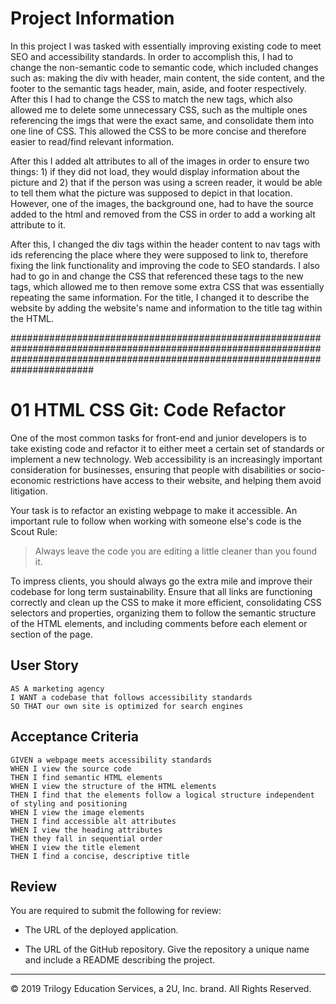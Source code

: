 # Project Information

In this project I was tasked with essentially improving existing code to meet SEO and accessibility standards.  In order to accomplish this, I had to change the non-semantic code to semantic code, which included changes such as: making the div with header, main content, the side content, and the footer to the semantic tags header, main, aside, and footer respectively.  After this I had to change the CSS to match the new tags, which also allowed me to delete some unnecessary CSS, such as the multiple ones referencing the imgs that were the exact same, and consolidate them into one line of CSS.  This allowed the CSS to be more concise and therefore easier to read/find relevant information.

After this I added alt attributes to all of the images in order to ensure two things: 1) if they did not load, they would display information about the picture and 2) that if the person was using a screen reader, it would be able to tell them what the picture was supposed to depict in that location.  However, one of the images, the background one, had to have the source added to the html and removed from the CSS in order to add a working alt attribute to it.

After this, I changed the div tags within the header content to nav tags with ids referencing the place where they were supposed to link to, therefore fixing the link functionality and improving the code to SEO standards.  I also had to go in and change the CSS that referenced these tags to the new tags, which allowed me to then remove some extra CSS that was essentially repeating the same information.  For the title, I changed it to describe the website by adding the website's name and information to the title tag within the HTML.

#######################################################################################################################################################################################

# 01 HTML CSS Git: Code Refactor

One of the most common tasks for front-end and junior developers is to take existing code and refactor it to either meet a certain set of standards or implement a new technology. Web accessibility is an increasingly important consideration for businesses, ensuring that people with disabilities or socio-economic restrictions have access to their website, and helping them avoid litigation.

Your task is to refactor an existing webpage to make it accessible. An important rule to follow when working with someone else's code is the Scout Rule:

> Always leave the code you are editing a little cleaner than you found it.

To impress clients, you should always go the extra mile and improve their codebase for long term sustainability. Ensure that all links are functioning correctly and clean up the CSS to make it more efficient, consolidating CSS selectors and properties, organizing them to follow the semantic structure of the HTML elements, and including comments before each element or section of the page.

## User Story

```
AS A marketing agency
I WANT a codebase that follows accessibility standards
SO THAT our own site is optimized for search engines
```

## Acceptance Criteria

```
GIVEN a webpage meets accessibility standards
WHEN I view the source code
THEN I find semantic HTML elements
WHEN I view the structure of the HTML elements
THEN I find that the elements follow a logical structure independent of styling and positioning
WHEN I view the image elements
THEN I find accessible alt attributes
WHEN I view the heading attributes
THEN they fall in sequential order
WHEN I view the title element
THEN I find a concise, descriptive title
```

## Review

You are required to submit the following for review:

* The URL of the deployed application.

* The URL of the GitHub repository. Give the repository a unique name and include a README describing the project.

- - -
© 2019 Trilogy Education Services, a 2U, Inc. brand. All Rights Reserved.
